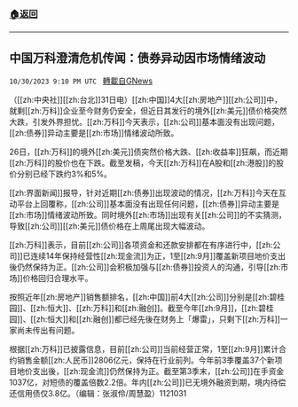###  [:house:返回](README.md)
---


## 中国万科澄清危机传闻：债券异动因市场情绪波动
`10/30/2023 9:10 PM UTC ` [轉載自GNews](https://gnews.org/articles/1902308)

（[[zh:中央社]][[zh:台北]]31日电）[[zh:中国]]4大[[zh:房地产]][[zh:公司]]中，就剩[[zh:万科]]企业至今财务仍安全，但近日其发行的境外[[zh:美元]]债价格突然大跌，引发外界担忧。[[zh:万科]]今天表示，[[zh:公司]]基本面没有出现问题，[[zh:债券]]异动主要是[[zh:市场]]情绪波动所致。

26日，[[zh:万科]]的境外[[zh:美元]]债突然价格大跌、[[zh:收益率]]狂飙，而近期[[zh:万科]]的股价也在下跌。截至发稿，今天[[zh:万科]]在A股和[[zh:港股]]的股价分别已经下跌约3%和5%。

[[zh:界面新闻]]报导，针对近期[[zh:债券]]出现波动的情况，[[zh:万科]]今天在互动平台上回覆称，[[zh:公司]]基本面没有出现任何问题，[[zh:债券]]异动主要是[[zh:市场]]情绪波动所致。同时境外[[zh:市场]]出现有关[[zh:公司]]的不实猜测，导致[[zh:公司]][[zh:美元]]债价格在上周尾出现大幅波动。

[[zh:万科]]表示，目前[[zh:公司]]各项资金和还款安排都在有序进行中，[[zh:公司]]已连续14年保持经营性[[zh:现金流]]为正，1至[[zh:9月]]覆盖新项目地价支出後仍然保持为正。[[zh:公司]]会积极加强与[[zh:债券]]投资人的沟通，引导[[zh:市场]]价格回归合理水平。

按照近年[[zh:房地产]]销售额排名，[[zh:中国]]前4大[[zh:公司]]分别是[[zh:碧桂园]]、[[zh:恒大]]、[[zh:万科]]和[[zh:融创]]。截至今年[[zh:9月]]，[[zh:碧桂园]]、[[zh:恒大]]和[[zh:融创]]都已经先後在财务上「爆雷」，只剩下[[zh:万科]]一家尚未传出有问题。

根据[[zh:万科]]已披露信息，目前[[zh:公司]]当前经营正常，1至[[zh:9月]]累计合约销售金额[[zh:人民币]]2806亿元，保持在行业前列。今年前3季覆盖37个新项目地价支出後，[[zh:现金流]]仍然保持为正。截至第3季末，[[zh:公司]]在手资金1037亿，对短债的覆盖倍数2.2倍。年内[[zh:公司]]已无境外融资到期，境内待偿还信用债仅3.8亿。（编辑：张淑伶/周慧盈）1121031
